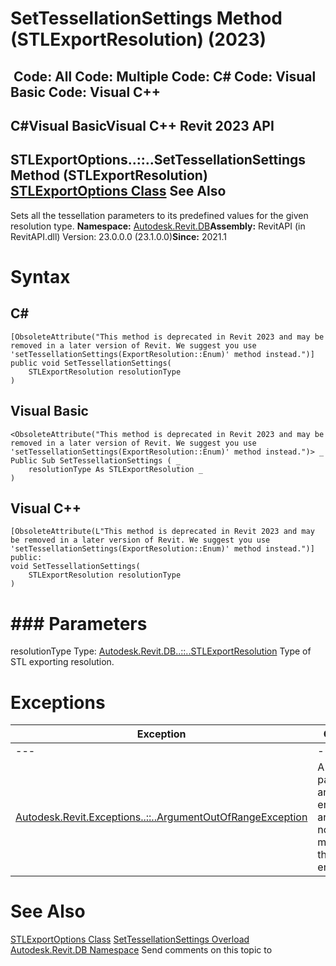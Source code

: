 # SetTessellationSettings Method (STLExportResolution) (2023)

﻿
 Code: All Code: Multiple Code: C# Code: Visual Basic Code: Visual C++   
---  
C#Visual BasicVisual C++
Revit 2023 API  
---  
STLExportOptions..::..SetTessellationSettings Method (STLExportResolution)  
[STLExportOptions Class](c8870dfe-9259-4981-4545-a6c0d0440552.md "STLExportOptions Class") See Also  
---  
Sets all the tessellation parameters to its predefined values for the given resolution type. 
**Namespace:** [Autodesk.Revit.DB](87546ba7-461b-c646-cbb1-2cb8f5bff8b2.md "Autodesk.Revit.DB Namespace")**Assembly:** RevitAPI (in RevitAPI.dll) Version: 23.0.0.0 (23.1.0.0)**Since:** 2021.1 
# Syntax
C#  
---  
```text
[ObsoleteAttribute("This method is deprecated in Revit 2023 and may be removed in a later version of Revit. We suggest you use 'setTessellationSettings(ExportResolution::Enum)' method instead.")]
public void SetTessellationSettings(
	STLExportResolution resolutionType
)
```
  
Visual Basic  
---  
```text
<ObsoleteAttribute("This method is deprecated in Revit 2023 and may be removed in a later version of Revit. We suggest you use 'setTessellationSettings(ExportResolution::Enum)' method instead.")> _
Public Sub SetTessellationSettings ( _
	resolutionType As STLExportResolution _
)
```
  
Visual C++  
---  
```text
[ObsoleteAttribute(L"This method is deprecated in Revit 2023 and may be removed in a later version of Revit. We suggest you use 'setTessellationSettings(ExportResolution::Enum)' method instead.")]
public:
void SetTessellationSettings(
	STLExportResolution resolutionType
)
```
  
# ### Parameters
resolutionType
    Type: [Autodesk.Revit.DB..::..STLExportResolution](75acb45f-3855-9a37-84ac-3f9b3e37fd23.md "STLExportResolution Enumeration") Type of STL exporting resolution. 
# Exceptions
| Exception | Condition |
| --- | --- |
| --- | --- |
| [Autodesk.Revit.Exceptions..::..ArgumentOutOfRangeException](60f148c9-ece0-a6bb-4e12-bb4a9c8c8a24.md "ArgumentOutOfRangeException Class") | A value passed for an enumeration argument is not a member of that enumeration |

# See Also
[STLExportOptions Class](c8870dfe-9259-4981-4545-a6c0d0440552.md "STLExportOptions Class")
[SetTessellationSettings Overload](13450b59-e14c-0024-c16b-61f3bd2efa08.md "SetTessellationSettings Method")
[Autodesk.Revit.DB Namespace](87546ba7-461b-c646-cbb1-2cb8f5bff8b2.md "Autodesk.Revit.DB Namespace")
Send comments on this topic to 